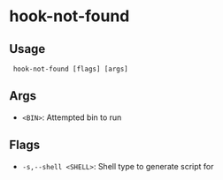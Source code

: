 #  hook-not-found
## Usage
```
 hook-not-found [flags] [args]
```
## Args
- `<BIN>`: Attempted bin to run
## Flags
- `-s,--shell <SHELL>`: Shell type to generate script for
